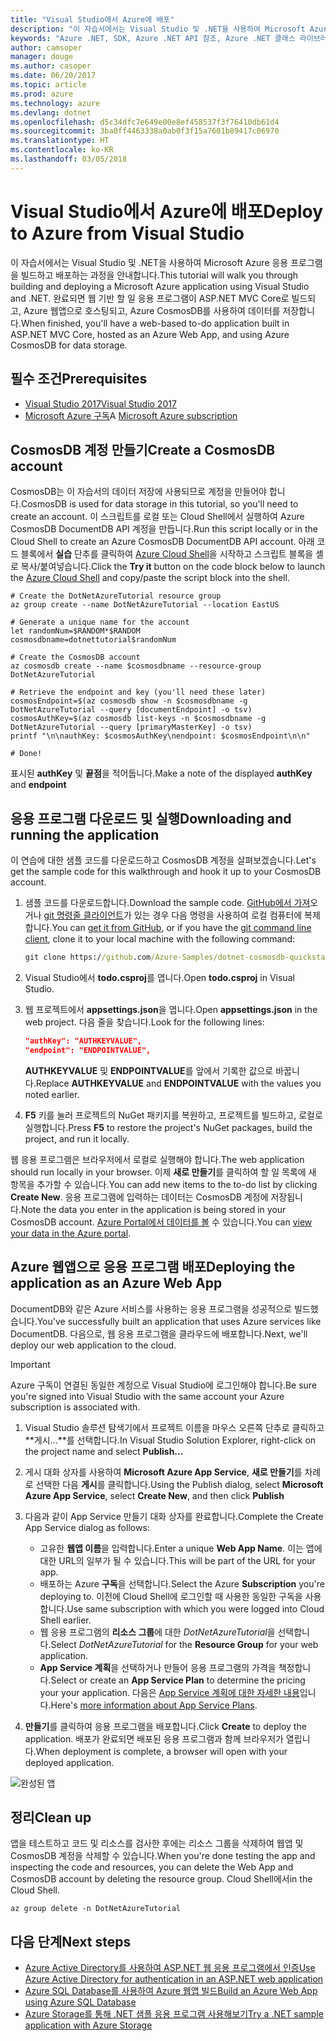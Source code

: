 ```yaml
---
title: "Visual Studio에서 Azure에 배포"
description: "이 자습서에서는 Visual Studio 및 .NET을 사용하여 Microsoft Azure 응용 프로그램을 빌드하고 배포하는 과정을 안내합니다."
keywords: "Azure .NET, SDK, Azure .NET API 참조, Azure .NET 클래스 라이브러리"
author: camsoper
manager: douge
ms.author: casoper
ms.date: 06/20/2017
ms.topic: article
ms.prod: azure
ms.technology: azure
ms.devlang: dotnet
ms.openlocfilehash: d5c34dfc7e649e00e8ef458537f3f76410db61d4
ms.sourcegitcommit: 3ba0ff4463338a0ab0f3f15a7601b89417c06970
ms.translationtype: HT
ms.contentlocale: ko-KR
ms.lasthandoff: 03/05/2018
---
```

# <a name="deploy-to-azure-from-visual-studio"></a><span data-ttu-id="af11e-104">Visual Studio에서 Azure에 배포</span><span class="sxs-lookup"><span data-stu-id="af11e-104">Deploy to Azure from Visual Studio</span></span>

<span data-ttu-id="af11e-105">이 자습서에서는 Visual Studio 및 .NET을 사용하여 Microsoft Azure 응용 프로그램을 빌드하고 배포하는 과정을 안내합니다.</span><span class="sxs-lookup"><span data-stu-id="af11e-105">This tutorial will walk you through building and deploying a Microsoft Azure application using Visual Studio and .NET.</span></span>  <span data-ttu-id="af11e-106">완료되면 웹 기반 할 일 응용 프로그램이 ASP.NET MVC Core로 빌드되고, Azure 웹앱으로 호스팅되고, Azure CosmosDB를 사용하여 데이터를 저장합니다.</span><span class="sxs-lookup"><span data-stu-id="af11e-106">When finished, you'll have a web-based to-do application built in ASP.NET MVC Core, hosted as an Azure Web App, and using Azure CosmosDB for data storage.</span></span>

## <a name="prerequisites"></a><span data-ttu-id="af11e-107">필수 조건</span><span class="sxs-lookup"><span data-stu-id="af11e-107">Prerequisites</span></span>

* [<span data-ttu-id="af11e-108">Visual Studio 2017</span><span class="sxs-lookup"><span data-stu-id="af11e-108">Visual Studio 2017</span></span>](https://www.visualstudio.com/downloads/)
* <span data-ttu-id="af11e-109">[Microsoft Azure 구독](https://azure.microsoft.com/free/)</span><span class="sxs-lookup"><span data-stu-id="af11e-109">A [Microsoft Azure subscription](https://azure.microsoft.com/free/)</span></span>

## <a name="create-a-cosmosdb-account"></a><span data-ttu-id="af11e-110">CosmosDB 계정 만들기</span><span class="sxs-lookup"><span data-stu-id="af11e-110">Create a CosmosDB account</span></span>

<span data-ttu-id="af11e-111">CosmosDB는 이 자습서의 데이터 저장에 사용되므로 계정을 만들어야 합니다.</span><span class="sxs-lookup"><span data-stu-id="af11e-111">CosmosDB is used for data storage in this tutorial, so you'll need to create an account.</span></span>  <span data-ttu-id="af11e-112">이 스크립트를 로컬 또는 Cloud Shell에서 실행하여 Azure CosmosDB DocumentDB API 계정을 만듭니다.</span><span class="sxs-lookup"><span data-stu-id="af11e-112">Run this script locally or in the Cloud Shell to create an Azure CosmosDB DocumentDB API account.</span></span>  <span data-ttu-id="af11e-113">아래 코드 블록에서 **실습** 단추를 클릭하여 [Azure Cloud Shell](/azure/cloud-shell/)을 시작하고 스크립트 블록을 셸로 복사/붙여넣습니다.</span><span class="sxs-lookup"><span data-stu-id="af11e-113">Click the **Try it** button on the code block below to launch the [Azure Cloud Shell](/azure/cloud-shell/) and copy/paste the script block into the shell.</span></span>

```azurecli-interactive
# Create the DotNetAzureTutorial resource group
az group create --name DotNetAzureTutorial --location EastUS

# Generate a unique name for the account
let randomNum=$RANDOM*$RANDOM
cosmosdbname=dotnettutorial$randomNum

# Create the CosmosDB account
az cosmosdb create --name $cosmosdbname --resource-group DotNetAzureTutorial

# Retrieve the endpoint and key (you'll need these later)
cosmosEndpoint=$(az cosmosdb show -n $cosmosdbname -g DotNetAzureTutorial --query [documentEndpoint] -o tsv)
cosmosAuthKey=$(az cosmosdb list-keys -n $cosmosdbname -g DotNetAzureTutorial --query [primaryMasterKey] -o tsv)
printf "\n\nauthKey: $cosmosAuthKey\nendpoint: $cosmosEndpoint\n\n"

# Done!

```

<span data-ttu-id="af11e-114">표시된 **authKey** 및 **끝점**을 적어둡니다.</span><span class="sxs-lookup"><span data-stu-id="af11e-114">Make a note of the displayed **authKey** and **endpoint**</span></span> 

## <a name="downloading-and-running-the-application"></a><span data-ttu-id="af11e-115">응용 프로그램 다운로드 및 실행</span><span class="sxs-lookup"><span data-stu-id="af11e-115">Downloading and running the application</span></span>

<span data-ttu-id="af11e-116">이 연습에 대한 샘플 코드를 다운로드하고 CosmosDB 계정을 살펴보겠습니다.</span><span class="sxs-lookup"><span data-stu-id="af11e-116">Let's get the sample code for this walkthrough and hook it up to your CosmosDB account.</span></span>

1. <span data-ttu-id="af11e-117">샘플 코드를 다운로드합니다.</span><span class="sxs-lookup"><span data-stu-id="af11e-117">Download the sample code.</span></span>  <span data-ttu-id="af11e-118">[GitHub에서 가져](https://github.com/Azure-Samples/dotnet-cosmosdb-quickstart/)오거나 [git 명령줄 클라이언트](https://git-scm.com/)가 있는 경우 다음 명령을 사용하여 로컬 컴퓨터에 복제합니다.</span><span class="sxs-lookup"><span data-stu-id="af11e-118">You can [get it from GitHub](https://github.com/Azure-Samples/dotnet-cosmosdb-quickstart/), or if you have the [git command line client](https://git-scm.com/), clone it to your local machine with the following command:</span></span>

    ```cmd
    git clone https://github.com/Azure-Samples/dotnet-cosmosdb-quickstart
    ```

2. <span data-ttu-id="af11e-119">Visual Studio에서 **todo.csproj**를 엽니다.</span><span class="sxs-lookup"><span data-stu-id="af11e-119">Open **todo.csproj** in Visual Studio.</span></span>

3. <span data-ttu-id="af11e-120">웹 프로젝트에서 **appsettings.json**을 엽니다.</span><span class="sxs-lookup"><span data-stu-id="af11e-120">Open **appsettings.json** in the web project.</span></span>  <span data-ttu-id="af11e-121">다음 줄을 찾습니다.</span><span class="sxs-lookup"><span data-stu-id="af11e-121">Look for the following lines:</span></span>

    ```json
    "authKey": "AUTHKEYVALUE",
    "endpoint": "ENDPOINTVALUE",
    ```
    <span data-ttu-id="af11e-122">**AUTHKEYVALUE** 및 **ENDPOINTVALUE**를 앞에서 기록한 값으로 바꿉니다.</span><span class="sxs-lookup"><span data-stu-id="af11e-122">Replace **AUTHKEYVALUE** and **ENDPOINTVALUE** with the values you noted earlier.</span></span>

4. <span data-ttu-id="af11e-123">**F5** 키를 눌러 프로젝트의 NuGet 패키지를 복원하고, 프로젝트를 빌드하고, 로컬로 실행합니다.</span><span class="sxs-lookup"><span data-stu-id="af11e-123">Press **F5** to restore the project's NuGet packages, build the project, and run it locally.</span></span>

<span data-ttu-id="af11e-124">웹 응용 프로그램은 브라우저에서 로컬로 실행해야 합니다.</span><span class="sxs-lookup"><span data-stu-id="af11e-124">The web application should run locally in your browser.</span></span>  <span data-ttu-id="af11e-125">이제 **새로 만들기**를 클릭하여 할 일 목록에 새 항목을 추가할 수 있습니다.</span><span class="sxs-lookup"><span data-stu-id="af11e-125">You can add new items to the to-do list by clicking **Create New**.</span></span>  <span data-ttu-id="af11e-126">응용 프로그램에 입력하는 데이터는 CosmosDB 계정에 저장됩니다.</span><span class="sxs-lookup"><span data-stu-id="af11e-126">Note the data you enter in the application is being stored in your CosmosDB account.</span></span>  <span data-ttu-id="af11e-127">[Azure Portal에서 데이터를 볼](/azure/documentdb/documentdb-view-json-document-explorer) 수 있습니다.</span><span class="sxs-lookup"><span data-stu-id="af11e-127">You can [view your data in the Azure portal](/azure/documentdb/documentdb-view-json-document-explorer).</span></span>

## <a name="deploying-the-application-as-an-azure-web-app"></a><span data-ttu-id="af11e-128">Azure 웹앱으로 응용 프로그램 배포</span><span class="sxs-lookup"><span data-stu-id="af11e-128">Deploying the application as an Azure Web App</span></span>

<span data-ttu-id="af11e-129">DocumentDB와 같은 Azure 서비스를 사용하는 응용 프로그램을 성공적으로 빌드했습니다.</span><span class="sxs-lookup"><span data-stu-id="af11e-129">You've successfully built an application that uses Azure services like DocumentDB.</span></span>  <span data-ttu-id="af11e-130">다음으로, 웹 응용 프로그램을 클라우드에 배포합니다.</span><span class="sxs-lookup"><span data-stu-id="af11e-130">Next, we'll deploy our web application to the cloud.</span></span>

> [!IMPORTANT]
> <span data-ttu-id="af11e-131">Azure 구독이 연결된 동일한 계정으로 Visual Studio에 로그인해야 합니다.</span><span class="sxs-lookup"><span data-stu-id="af11e-131">Be sure you're signed into Visual Studio with the same account your Azure subscription is associated with.</span></span>

1. <span data-ttu-id="af11e-132">Visual Studio 솔루션 탐색기에서 프로젝트 이름을 마우스 오른쪽 단추로 클릭하고 **게시...**를 선택합니다.</span><span class="sxs-lookup"><span data-stu-id="af11e-132">In Visual Studio Solution Explorer, right-click on the project name and select **Publish...**</span></span>

2. <span data-ttu-id="af11e-133">게시 대화 상자를 사용하여 **Microsoft Azure App Service**, **새로 만들기**를 차례로 선택한 다음 **게시**를 클릭합니다.</span><span class="sxs-lookup"><span data-stu-id="af11e-133">Using the Publish dialog, select **Microsoft Azure App Service**, select **Create New**, and then click **Publish**</span></span>

3. <span data-ttu-id="af11e-134">다음과 같이 App Service 만들기 대화 상자를 완료합니다.</span><span class="sxs-lookup"><span data-stu-id="af11e-134">Complete the Create App Service dialog as follows:</span></span>

    * <span data-ttu-id="af11e-135">고유한 **웹앱 이름**을 입력합니다.</span><span class="sxs-lookup"><span data-stu-id="af11e-135">Enter a unique **Web App Name**.</span></span>  <span data-ttu-id="af11e-136">이는 앱에 대한 URL의 일부가 될 수 있습니다.</span><span class="sxs-lookup"><span data-stu-id="af11e-136">This will be part of the URL for your app.</span></span>
    * <span data-ttu-id="af11e-137">배포하는 Azure **구독**을 선택합니다.</span><span class="sxs-lookup"><span data-stu-id="af11e-137">Select the Azure **Subscription** you're deploying to.</span></span>  <span data-ttu-id="af11e-138">이전에 Cloud Shell에 로그인할 때 사용한 동일한 구독을 사용합니다.</span><span class="sxs-lookup"><span data-stu-id="af11e-138">Use same subscription with which you were logged into Cloud Shell earlier.</span></span>
    * <span data-ttu-id="af11e-139">웹 응용 프로그램의 **리소스 그룹**에 대한 *DotNetAzureTutorial*을 선택합니다.</span><span class="sxs-lookup"><span data-stu-id="af11e-139">Select *DotNetAzureTutorial* for the **Resource Group** for your web application.</span></span>
    * <span data-ttu-id="af11e-140">**App Service 계획**을 선택하거나 만들어 응용 프로그램의 가격을 책정합니다.</span><span class="sxs-lookup"><span data-stu-id="af11e-140">Select or create an **App Service Plan** to determine the pricing your your application.</span></span>  <span data-ttu-id="af11e-141">다음은 [App Service 계획에 대한 자세한 내용](/azure/app-service/azure-web-sites-web-hosting-plans-in-depth-overview)입니다.</span><span class="sxs-lookup"><span data-stu-id="af11e-141">Here's [more information about App Service Plans](/azure/app-service/azure-web-sites-web-hosting-plans-in-depth-overview).</span></span>

4. <span data-ttu-id="af11e-142">**만들기**를 클릭하여 응용 프로그램을 배포합니다.</span><span class="sxs-lookup"><span data-stu-id="af11e-142">Click **Create** to deploy the application.</span></span>  <span data-ttu-id="af11e-143">배포가 완료되면 배포된 응용 프로그램과 함께 브라우저가 열립니다.</span><span class="sxs-lookup"><span data-stu-id="af11e-143">When deployment is complete, a browser will open with your deployed application.</span></span>

![완성된 앱](./media/dotnet-quickstart/todo.png)

## <a name="clean-up"></a><span data-ttu-id="af11e-145">정리</span><span class="sxs-lookup"><span data-stu-id="af11e-145">Clean up</span></span>

<span data-ttu-id="af11e-146">앱을 테스트하고 코드 및 리소스를 검사한 후에는 리소스 그룹을 삭제하여 웹앱 및 CosmosDB 계정을 삭제할 수 있습니다.</span><span class="sxs-lookup"><span data-stu-id="af11e-146">When you're done testing the app and inspecting the code and resources, you can delete the Web App and CosmosDB account by deleting the resource group.</span></span> <span data-ttu-id="af11e-147">Cloud Shell에서</span><span class="sxs-lookup"><span data-stu-id="af11e-147">in the Cloud Shell.</span></span>

```azurecli-interactive
az group delete -n DotNetAzureTutorial
```

## <a name="next-steps"></a><span data-ttu-id="af11e-148">다음 단계</span><span class="sxs-lookup"><span data-stu-id="af11e-148">Next steps</span></span>

* [<span data-ttu-id="af11e-149">Azure Active Directory를 사용하여 ASP.NET 웹 응용 프로그램에서 인증</span><span class="sxs-lookup"><span data-stu-id="af11e-149">Use Azure Active Directory for authentication in an ASP.NET web application</span></span>](/azure/active-directory/develop/active-directory-devquickstarts-webapp-dotnet)
* [<span data-ttu-id="af11e-150">Azure SQL Database를 사용하여 Azure 웹앱 빌드</span><span class="sxs-lookup"><span data-stu-id="af11e-150">Build an Azure Web App using Azure SQL Database</span></span>](/azure/app-service-web/web-sites-dotnet-get-started)
* [<span data-ttu-id="af11e-151">Azure Storage를 통해 .NET 샘플 응용 프로그램 사용해보기</span><span class="sxs-lookup"><span data-stu-id="af11e-151">Try a .NET sample application with Azure Storage</span></span>](/azure/storage/storage-samples-dotnet)


